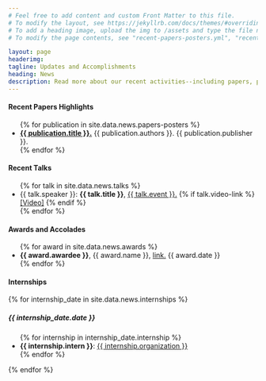 ```yaml
---
# Feel free to add content and custom Front Matter to this file.
# To modify the layout, see https://jekyllrb.com/docs/themes/#overriding-theme-defaults
# To add a heading image, upload the img to /assets and type the file name + extension into "headerimg"
# To modify the page contents, see "recent-papers-posters.yml", "recent-talks.yml", and "internships.yml" in the _data directory

layout: page
headerimg:
tagline: Updates and Accomplishments
heading: News
description: Read more about our recent activities--including papers, posters, talks, and internships.
---
```

<!-- .recent_papers_posters -->
<div class="container">
    <div class="row mb-5">
        <div class="col">
            <h4 class="mb-4">Recent Papers Highlights</h4>
            <ul>
            {% for publication in site.data.news.papers-posters %}
              <li><b><a href="{{ publication.link}}" alt="Publication Link">{{ publication.title }}.</a></b> {{ publication.authors }}. {{ publication.publisher }}.</li>
            {% endfor %}
            </ul>
        </div>
    </div>
</div>
<!-- /.recent_papers_posters -->
<!-- .recent_talks -->
<div class="container">
    <div class="row mb-5">
        <div class="col">
            <h4 class="mb-4">Recent Talks</h4>
            <ul>
            {% for talk in site.data.news.talks %}
                <li>
                    {{ talk.speaker }}: <b>{{ talk.title }}</b>, <a href="{{ talk.link}}" alt="Talk Link">{{ talk.event }}.</a>
                        {% if talk.video-link %}
                    <a href="{{ talk.video-link }}">[Video]</a>
                        {% endif %}
                </li>
            {% endfor %}
        </ul>
        </div>
    </div>
</div>
<!-- /.recent_talks -->
<!-- .awards -->
<div class="container">
    <div class="row mb-5">
        <div class="col">
            <h4 class="mb-4">Awards and Accolades</h4>
            <ul>
            {% for award in site.data.news.awards %}
                <li>
                    <B>{{ award.awardee }}</B>, {{ award.name }}, <a href="{{ award.link}}" target="_blank" alt="Award Link">link.</a> {{ award.date }}
                </li>
            {% endfor %}
            </ul>
        </div>
    </div>
</div>
<!-- /.awards -->
<!-- .internships -->
<div class="container">
    <div class="row mb-5">
        <div class="col">
            <h4 class="mb-4">Internships</h4>
            {% for internship_date in site.data.news.internships %}
                <h5 class="mb-4">{{ internship_date.date }}</h5>
                    <ul class="mb-4">
                    {% for internship in internship_date.internship %}
                            <li><B>{{ internship.intern }}</B>: <a href="{{ internship.org-link}}" alt="More Info">{{ internship.organization }}</a></li>
                    {% endfor %}
                    </ul>
            {% endfor %}
        </div>
    </div>
</div>
<!-- /.internships -->
